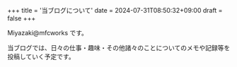 +++
title = '当ブログについて'
date = 2024-07-31T08:50:32+09:00
draft = false
+++

Miyazaki@mfcworks です。

当ブログでは、日々の仕事・趣味・その他諸々のことについてのメモや記録等を投稿していく予定です。
